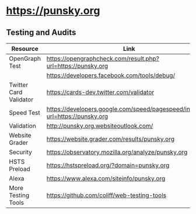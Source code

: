 # https://punsky.org

## Testing and Audits

| Resource               | Link                                                                           |
| ---------------------- | ------------------------------------------------------------------------------ |
| OpenGraph Test         | https://opengraphcheck.com/result.php?url=https://punsky.org                   |
|                        | https://developers.facebook.com/tools/debug/                                   |
| Twitter Card Validator | https://cards-dev.twitter.com/validator                                        |
| Speed Test             | https://developers.google.com/speed/pagespeed/insights/?url=https://punsky.org |
| Validation             | http://punsky.org.websiteoutlook.com/                                          |
| Website Grader         | https://website.grader.com/results/punsky.org                                  |
| Security               | https://observatory.mozilla.org/analyze/punsky.org                             |
| HSTS Preload           | https://hstspreload.org/?domain=punsky.org                                     |
| Alexa                  | https://www.alexa.com/siteinfo/punsky.org                                      | 
| More Testing Tools     | https://github.com/coliff/web-testing-tools                                    |

